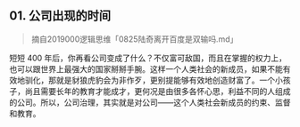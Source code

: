 ## 01. 公司出现的时间
> 摘自2019000逻辑思维「0825陆奇离开百度是双输吗.md」

短短 400 年后，你再看公司变成了什么？不仅富可敌国，而且在掌握的权力上，也可以跟世界上最强大的国家掰掰手腕。这样一个人类社会的新成员，如果不能有效地驯化，那就是豺狼虎豹会为非作歹，更别提能够有效地创造财富了。一个小孩子，尚且需要长年的教育才能成才，更何况是由很多各怀心思，利益不同的人组成的公司。所以，公司治理，其实就是对公司——这个人类社会新成员的约束、监督和教育。